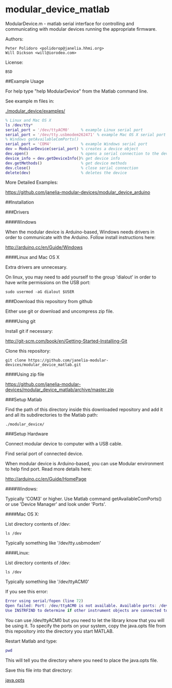 modular_device_matlab
=====================

ModularDevice.m - matlab serial interface for controlling and
communicating with modular devices running the appropriate firmware.

Authors:

    Peter Polidoro <polidorop@janelia.hhmi.org>
    Will Dickson <will@iorodeo.com>

License:

    BSD

##Example Usage

For help type "help ModularDevice" from the Matlab command line.

See example m files in:

[./modular_device/examples/](./modular_device/examples/)

```matlab
% Linux and Mac OS X
ls /dev/tty*
serial_port = '/dev/ttyACM0'     % example Linux serial port
serial_port = '/dev/tty.usbmodem262471' % example Mac OS X serial port
% Windows getAvailableComPorts()
serial_port = 'COM4'             % example Windows serial port
dev = ModularDevice(serial_port) % creates a device object
dev.open()                       % opens a serial connection to the device
device_info = dev.getDeviceInfo()% get device info
dev.getMethods()                 % get device methods
dev.close()                      % close serial connection
delete(dev)                      % deletes the device
```

More Detailed Examples:

<https://github.com/janelia-modular-devices/modular_device_arduino>

##Installation

###Drivers

####Windows

When the modular device is Arduino-based, Windows needs drivers in
order to communicate with the Arduino. Follow install instructions
here:

<http://arduino.cc/en/Guide/Windows>

####Linux and Mac OS X

Extra drivers are unnecesary.

On linux, you may need to add yourself to the group 'dialout' in order
to have write permissions on the USB port:

```shell
sudo usermod -aG dialout $USER
```

###Download this repository from github

Either use git or download and uncompress zip file.

####Using git

Install git if necessary:

<http://git-scm.com/book/en/Getting-Started-Installing-Git>

Clone this repository:

```shell
git clone https://github.com/janelia-modular-devices/modular_device_matlab.git
```

####Using zip file

<https://github.com/janelia-modular-devices/modular_device_matlab/archive/master.zip>

###Setup Matlab

Find the path of this directory inside this downloaded repository and
add it and all its subdirectories to the Matlab path:

    ./modular_device/

###Setup Hardware

Connect modular device to computer with a USB cable.

Find serial port of connected device.

When modular device is Arduino-based, you can use Modular environment to
help find port. Read more details here:

<http://arduino.cc/en/Guide/HomePage>

####Windows:

Typically 'COM3' or higher. Use Matlab command getAvailableComPorts()
or use 'Device Manager' and look under 'Ports'.

####Mac OS X:

List directory contents of /dev:

```shell
ls /dev
```

Typically something like '/dev/tty.usbmodem'

####Linux:

List directory contents of /dev:

```shell
ls /dev
```

Typically something like '/dev/ttyACM0'

If you see this error:

```matlab
Error using serial/fopen (line 72)
Open failed: Port: /dev/ttyACM0 is not available. Available ports: /dev/ttyS0.
Use INSTRFIND to determine if other instrument objects are connected to the requested device.
```

You can use /dev/ttyACM0 but you need to let the library know that you
will be using it. To specify the ports on your system, copy the
java.opts file from this repository into the directory you start MATLAB.

Restart Matlab and type:

```matlab
pwd
```

This will tell you the directory where you need to place the java.opts file.

Save this file into that directory:

[java.opts](java.opts)

